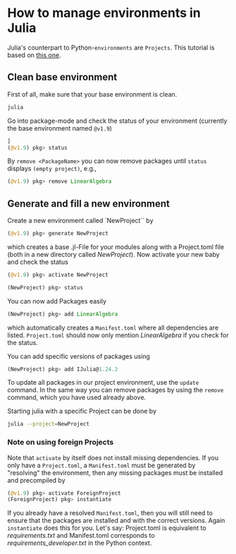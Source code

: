 # How to manage environments in Julia
Julia's counterpart to Python-`environments` are `Projects`. This tutorial is based on [this one](https://towardsdatascience.com/how-to-setup-project-environments-in-julia-ec8ae73afe9c).

## Clean base environment
First of all, make sure that your base environment is clean.
```bash
julia
```
Go into package-mode and check the status of your environment (currently the base environment named `@v1.9`)
```Julia
]
(@v1.9) pkg> status
```
By `remove <PackageName>` you can now remove packages until `status` displays `(empty project)`, e.g.,
```Julia
(@v1.9) pkg> remove LinearAlgebra
```

## Generate and fill a new environment
Create a new environment called `NewProject`` by
```Julia
(@v1.9) pkg> generate NewProject
```
which creates a base .jl-File for your modules along with a Project.toml file (both in a new directory called _NewProject_).
Now  activate your new baby and check the status
```Julia
(@v1.9) pkg> activate NewProject

(NewProject) pkg> status
```
You can now add Packages easily
```Julia
(NewProject) pkg> add LinearAlgebra
```
which automatically creates a `Manifest.toml` where all dependencies are listed. `Project.toml` should now only mention _LinearAlgebra_ if you check for the status. 

You can add specific versions of packages using
```Julia
(NewProject) pkg> add IJulia@1.24.2
```
To update all packages in our project environment, use the `update` command. In the same way you can remove packages by using the `remove` command, which you have used already above.

Starting julia with a specific Project can be done by
```bash
julia --project=NewProject
```

### Note on using foreign Projects
Note that `activate` by itself does not install missing dependencies. If you only have a `Project.toml`, a `Manifest.toml` must be generated by "resolving" the environment, then any missing packages must be installed and precompiled by
```Julia
(@v1.9) pkg> activate ForeignProject
(ForeignProject) pkg> instantiate
```

If you already have a resolved `Manifest.toml`, then you will still need to ensure that the packages are installed and with the correct versions. Again `instantiate` does this for you. Let's say: Project.toml is equivalent to _requirements.txt_ and Manifest.toml corresponds to _requirements_developer.txt_ in the Python context.